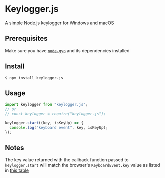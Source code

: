 # Keylogger.js

A simple Node.js keylogger for Windows and macOS

## Prerequisites

Make sure you have [`node-gyp`](https://github.com/nodejs/node-gyp#installation) and its dependencies installed

## Install

```
$ npm install keylogger.js
```

## Usage

```ts
import keylogger from "keylogger.js";
// or
// const keylogger = require("keylogger.js");

keylogger.start((key, isKeyUp) => {
  console.log("keyboard event", key, isKeyUp);
});
```

## Notes

The key value returned with the callback function passed to `keylogger.start` will match the browser's `KeyboardEvent.key` value as listed in [this table](https://developer.mozilla.org/en-US/docs/Web/API/KeyboardEvent/key/Key_Values)
